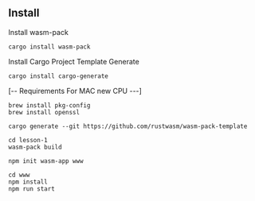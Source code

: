 ## Install
Install wasm-pack
```
cargo install wasm-pack
```
Install Cargo Project Template Generate 
```
cargo install cargo-generate
```
[-- Requirements For MAC new CPU ---]
```
brew install pkg-config
brew install openssl
```

```
cargo generate --git https://github.com/rustwasm/wasm-pack-template
```

```
cd lesson-1
wasm-pack build
```

```
npm init wasm-app www
```

```
cd www
npm install
npm run start
```

